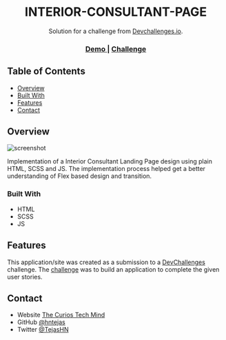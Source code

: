 <!-- Please update value in the {}  -->

<h1 align="center">INTERIOR-CONSULTANT-PAGE</h1>

<div align="center">
   Solution for a challenge from  <a href="http://devchallenges.io" target="_blank">Devchallenges.io</a>.
</div>

<div align="center">
  <h3>
    <a href="https://interior-consultant-challenges-io.netlify.app">
      Demo
    </a>   
    <span> | </span>
    <a href="https://devchallenges.io/challenges/Jymh2b2FyebRTUljkNcb">
      Challenge
    </a>
  </h3>
</div>

<!-- TABLE OF CONTENTS -->

## Table of Contents

- [Overview](#overview)
- [Built With](#built-with)
- [Features](#features)
- [Contact](#contact)

<!-- OVERVIEW -->

## Overview

![screenshot](https://interior-consultant-challenges-io.netlify.app/images/screenshot.png)

Implementation of a Interior Consultant Landing Page design using plain HTML, SCSS and JS. The implementation process helped get a better understanding of Flex based design and transition.

### Built With

<!-- This section should list any major frameworks that you built your project using. Here are a few examples.-->

- HTML
- SCSS
- JS

## Features

<!-- List the features of your application or follow the template. Don't share the figma file here :) -->

This application/site was created as a submission to a [DevChallenges](https://devchallenges.io/challenges) challenge. The [challenge](https://devchallenges.io/challenges/Jymh2b2FyebRTUljkNcb) was to build an application to complete the given user stories.


## Contact

- Website [The Curios Tech Mind](https://tejas-dev.netlify.app/)
- GitHub [@hntejas](https://github.com/hntejas)
- Twitter [@TejasHN](https://twitter.com/TejasHN)
